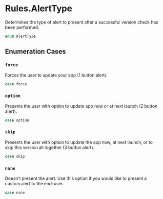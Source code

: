 # Rules.AlertType

Determines the type of alert to present after a successful version check has been performed.

``` swift
enum AlertType
```

## Enumeration Cases

### `force`

Forces the user to update your app (1 button alert).

``` swift
case force
```

### `option`

Presents the user with option to update app now or at next launch (2 button alert).

``` swift
case option
```

### `skip`

Presents the user with option to update the app now, at next launch, or to skip this version all together (3 button alert).

``` swift
case skip
```

### `none`

Doesn't present the alert.
Use this option if you would like to present a custom alert to the end-user.

``` swift
case none
```
